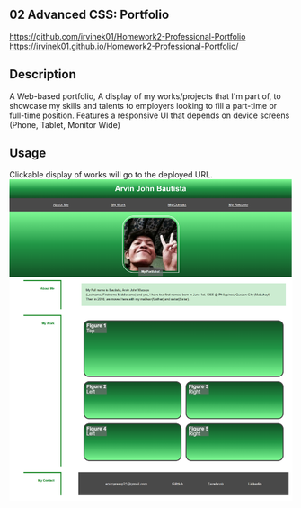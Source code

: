 ## 02 Advanced CSS: Portfolio
https://github.com/irvinek01/Homework2-Professional-Portfolio
https://irvinek01.github.io/Homework2-Professional-Portfolio/

## Description
A Web-based portfolio, A display of my works/projects that I'm part of, to showcase my skills and talents to employers looking to fill a part-time or full-time position. Features a responsive UI that depends on device screens (Phone, Tablet, Monitor Wide)

## Usage
Clickable display of works will go to the deployed URL.
![World of Words result page screenshot.](./assets/images/screenshot1.png)